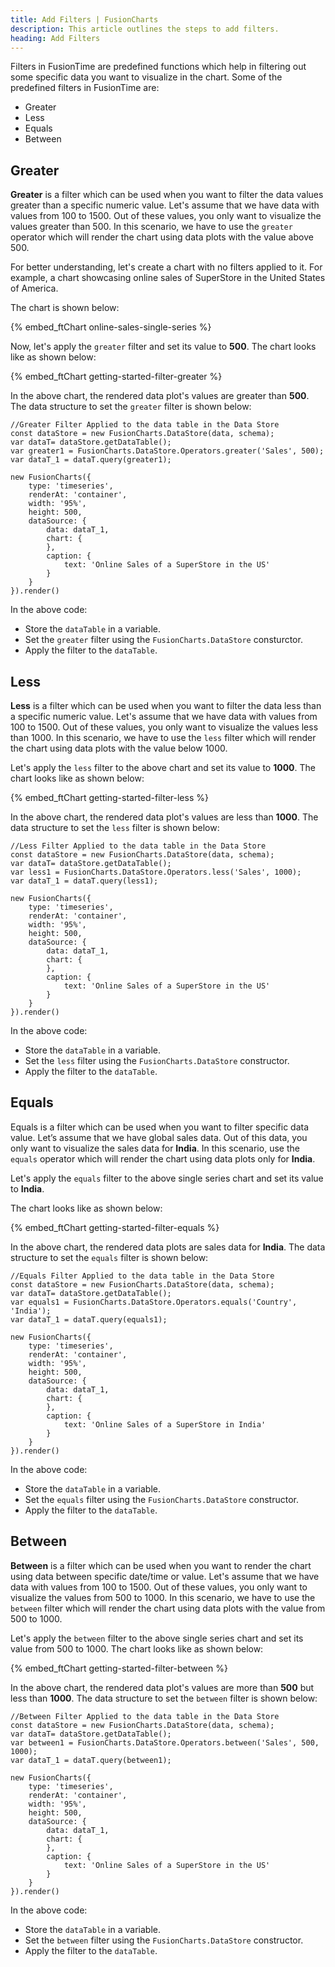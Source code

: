 ```yaml
---
title: Add Filters | FusionCharts
description: This article outlines the steps to add filters.
heading: Add Filters
---
```


Filters in FusionTime are predefined functions which help in filtering out some specific data you want to visualize in the chart. Some of the predefined filters in FusionTime are:

* Greater
* Less
* Equals
* Between

## Greater

**Greater** is a filter which can be used when you want to filter the data values greater than a specific numeric value. Let's assume that we have data with values from 100 to 1500. Out of these values, you only want to visualize the values greater than 500. In this scenario, we have to use the `greater` operator which will render the chart using data plots with the value above 500.

For better understanding, let's create a chart with no filters applied to it. For example, a chart showcasing online sales of SuperStore in the United States of America.

The chart is shown below:

{% embed_ftChart online-sales-single-series %}

Now, let's apply the `greater` filter and set its value to **500**. The chart looks like as shown below:

{% embed_ftChart getting-started-filter-greater %}

In the above chart, the rendered data plot's values are greater than **500**. The data structure to set the `greater` filter is shown below:

```
//Greater Filter Applied to the data table in the Data Store
const dataStore = new FusionCharts.DataStore(data, schema);
var dataT= dataStore.getDataTable();
var greater1 = FusionCharts.DataStore.Operators.greater('Sales', 500);
var dataT_1 = dataT.query(greater1);

new FusionCharts({
	type: 'timeseries',
	renderAt: 'container',
	width: '95%',
	height: 500,
	dataSource: {
    	data: dataT_1,
    	chart: {
    	},
    	caption: {
      		text: 'Online Sales of a SuperStore in the US'
    	}
	}
}).render()
```

In the above code:

* Store the `dataTable` in a variable.
* Set the `greater` filter using the `FusionCharts.DataStore` consturctor.
* Apply the filter to the `dataTable`.

## Less

**Less** is a filter which can be used when you want to filter the data less than a specific numeric value. Let's assume that we have data with values from 100 to 1500. Out of these values, you only want to visualize the values less than 1000. In this scenario, we have to use the `less` filter which will render the chart using data plots with the value below 1000.

Let's apply the `less` filter to the above chart and set its value to **1000**. The chart looks like as shown below:

{% embed_ftChart getting-started-filter-less %}

In the above chart, the rendered data plot's values are less than **1000**. The data structure to set the `less` filter is shown below:

```
//Less Filter Applied to the data table in the Data Store
const dataStore = new FusionCharts.DataStore(data, schema);
var dataT= dataStore.getDataTable();
var less1 = FusionCharts.DataStore.Operators.less('Sales', 1000);
var dataT_1 = dataT.query(less1);

new FusionCharts({
	type: 'timeseries',
	renderAt: 'container',
	width: '95%',
	height: 500,
	dataSource: {
    	data: dataT_1,
    	chart: {
    	},
    	caption: {
      		text: 'Online Sales of a SuperStore in the US'
    	}
	}
}).render()
```

In the above code:

* Store the `dataTable` in a variable.
* Set the `less` filter using the `FusionCharts.DataStore` constructor.
* Apply the filter to the `dataTable`.

## Equals

Equals is a filter which can be used when you want to filter specific data value. Let’s assume that we have global  sales data. Out of this data, you only want to visualize the sales data for **India**. In this scenario, use the `equals` operator which will render the chart using data plots only for **India**.

Let's apply the `equals` filter to the above single series chart and set its value to **India**.

The chart looks like as shown below:

{% embed_ftChart getting-started-filter-equals %}

In the above chart, the rendered data plots are sales data for **India**. The data structure to set the `equals` filter is shown below:

```
//Equals Filter Applied to the data table in the Data Store
const dataStore = new FusionCharts.DataStore(data, schema);
var dataT= dataStore.getDataTable();
var equals1 = FusionCharts.DataStore.Operators.equals('Country', 'India');
var dataT_1 = dataT.query(equals1);

new FusionCharts({
	type: 'timeseries',
	renderAt: 'container',
	width: '95%',
	height: 500,
	dataSource: {
    	data: dataT_1,
    	chart: {
    	},
    	caption: {
      		text: 'Online Sales of a SuperStore in India'
    	}
	}
}).render()
```

In the above code:

* Store the `dataTable` in a variable.
* Set the `equals` filter using the `FusionCharts.DataStore` constructor.
* Apply the filter to the `dataTable`.

## Between

**Between** is a filter which can be used when you want to render the chart using data between specific date/time or value. Let's assume that we have data with values from 100 to 1500. Out of these values, you only want to visualize the values from 500 to 1000. In this scenario, we have to use the `between` filter which will render the chart using data plots with the value from 500 to 1000.

Let's apply the `between` filter to the above single series chart and set its value from 500 to 1000. The chart looks like as shown below:

{% embed_ftChart getting-started-filter-between %}

In the above chart, the rendered data plot's values are more than **500** but less than **1000**. The data structure to set the `between` filter is shown below:

```
//Between Filter Applied to the data table in the Data Store
const dataStore = new FusionCharts.DataStore(data, schema);
var dataT= dataStore.getDataTable();
var between1 = FusionCharts.DataStore.Operators.between('Sales', 500, 1000);
var dataT_1 = dataT.query(between1);

new FusionCharts({
	type: 'timeseries',
	renderAt: 'container',
	width: '95%',
	height: 500,
	dataSource: {
    	data: dataT_1,
    	chart: {
    	},
    	caption: {
      		text: 'Online Sales of a SuperStore in the US'
    	}
	}
}).render()
```

In the above code:

* Store the `dataTable` in a variable.
* Set the `between` filter using the `FusionCharts.DataStore` constructor.
* Apply the filter to the `dataTable`.